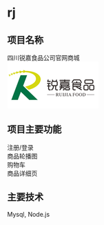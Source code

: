 # rj
## 项目名称
四川锐嘉食品公司官网商城  
![](./img/logo.png)

## 项目主要功能
注册/登录  
商品轮播图  
购物车  
商品详细页  

## 主要技术
Mysql, Node.js

